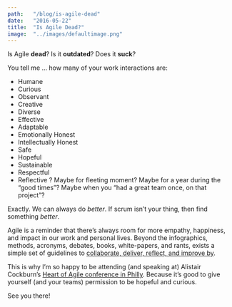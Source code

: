 ```yaml
---
path:	"/blog/is-agile-dead"
date:	"2016-05-22"
title:	"Is Agile Dead?"
image:	"../images/defaultimage.png"
---
```


Is Agile **dead**? Is it **outdated**? Does it **suck**?

You tell me … how many of your work interactions are:

* Humane
* Curious
* Observant
* Creative
* Diverse
* Effective
* Adaptable
* Emotionally Honest
* Intellectually Honest
* Safe
* Hopeful
* Sustainable
* Respectful
* Reflective ?
Maybe for fleeting moment? Maybe for a year during the “good times”? Maybe when you “had a great team once, on that project”?

Exactly. We can always do *better*. If scrum isn’t your thing, then find something *better*.

Agile is a reminder that there’s always room for more empathy, happiness, and impact in our work and personal lives. Beyond the infographics, methods, acronyms, debates, books, white-papers, and rants, exists a simple set of guidelines to [collaborate, deliver, reflect, and improve by](http://alistair.cockburn.us/Rediscovering+the+Heart+of+Agile).

This is why I’m so happy to be attending (and speaking at) Alistair Cockburn’s [Heart of Agile conference in Philly](http://heartofagile.com/heart-of-agile-philadelphia/). Because it’s good to give yourself (and your teams) permission to be hopeful and curious.

See you there!


